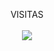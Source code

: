 <p align="center"> 
  VISITAS<br> <br>
  <img src="https://profile-counter.glitch.me/weslainesantana/count.svg"/>
</p>
